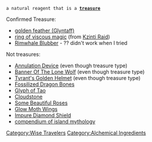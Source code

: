 `a natural reagent that is a `**[`treasure`](:Category:_Treasure "wikilink")**

Confirmed Treasure:

-   [golden feather
    (Glyntaff)](Golden_Feather_(Glyntaff_Pass) "wikilink")
-   [ring of viscous magic](Ring_of_Viscous_Magic "wikilink") (from
    [Kzinti Raid](:Category:Kzinti_Raid "wikilink"))
-   [Rimwhale Blubber](Rimwhale_Blubber "wikilink") - ?? didn't work
    when I tried

Not treasures:

-   [Annulation Device](Annulation_Device "wikilink") (even though
    treasure type)
-   [Banner Of The Lone Wolf](Banner_Of_The_Lone_Wolf "wikilink") (even
    though treasure type)
-   [Tyrant's Golden Helmet](Tyrant's_Golden_Helmet "wikilink") (even
    though treasure type)
-   [Fossilized Dragon Bones](Fossilized_Dragon_Bones "wikilink")
-   [Glyph of Tao](Glyph_of_Tao "wikilink")
-   [Cloudstone](Cloudstone "wikilink")
-   [Some Beautiful Roses](Some_Beautiful_Roses "wikilink")
-   [Glow Moth Wings](Glow_Moth_Wings "wikilink")
-   [Impure Diamond Shield](Impure_Diamond_Shield "wikilink")
-   [compendium of island
    mythology](Compendium_of_Island_Mythology "wikilink")

[Category:Wise Travelers](Category:Wise_Travelers "wikilink")
[Category:Alchemical
Ingredients](Category:Alchemical_Ingredients "wikilink")
